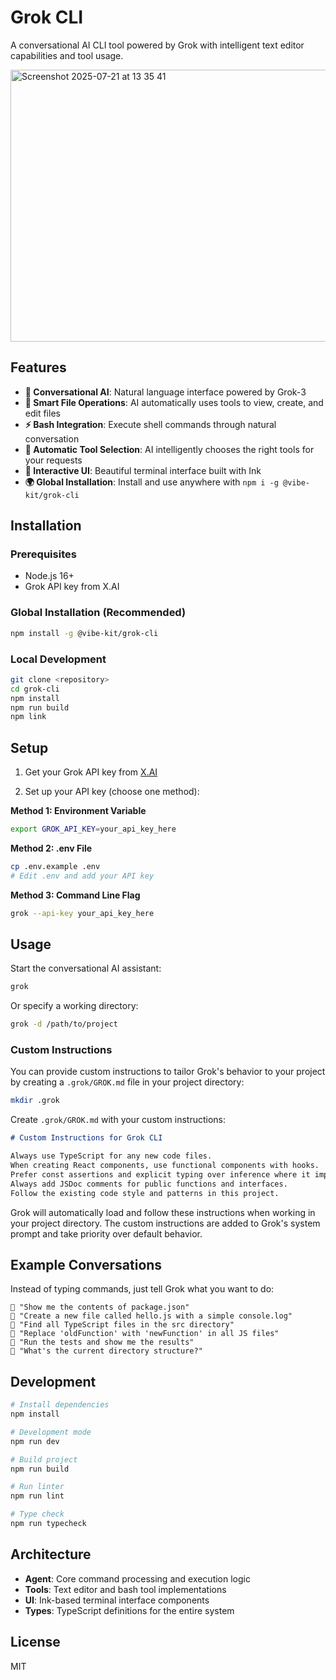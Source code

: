 # Grok CLI

A conversational AI CLI tool powered by Grok with intelligent text editor capabilities and tool usage.

<img width="980" height="435" alt="Screenshot 2025-07-21 at 13 35 41" src="https://github.com/user-attachments/assets/192402e3-30a8-47df-9fc8-a084c5696e78" />

## Features

- **🤖 Conversational AI**: Natural language interface powered by Grok-3
- **📝 Smart File Operations**: AI automatically uses tools to view, create, and edit files
- **⚡ Bash Integration**: Execute shell commands through natural conversation
- **🔧 Automatic Tool Selection**: AI intelligently chooses the right tools for your requests
- **💬 Interactive UI**: Beautiful terminal interface built with Ink
- **🌍 Global Installation**: Install and use anywhere with `npm i -g @vibe-kit/grok-cli`

## Installation

### Prerequisites
- Node.js 16+ 
- Grok API key from X.AI

### Global Installation (Recommended)
```bash
npm install -g @vibe-kit/grok-cli
```

### Local Development
```bash
git clone <repository>
cd grok-cli
npm install
npm run build
npm link
```

## Setup

1. Get your Grok API key from [X.AI](https://x.ai)

2. Set up your API key (choose one method):

**Method 1: Environment Variable**
```bash
export GROK_API_KEY=your_api_key_here
```

**Method 2: .env File**
```bash
cp .env.example .env
# Edit .env and add your API key
```

**Method 3: Command Line Flag**
```bash
grok --api-key your_api_key_here
```

## Usage

Start the conversational AI assistant:
```bash
grok
```

Or specify a working directory:
```bash
grok -d /path/to/project
```

### Custom Instructions

You can provide custom instructions to tailor Grok's behavior to your project by creating a `.grok/GROK.md` file in your project directory:

```bash
mkdir .grok
```

Create `.grok/GROK.md` with your custom instructions:
```markdown
# Custom Instructions for Grok CLI

Always use TypeScript for any new code files.
When creating React components, use functional components with hooks.
Prefer const assertions and explicit typing over inference where it improves clarity.
Always add JSDoc comments for public functions and interfaces.
Follow the existing code style and patterns in this project.
```

Grok will automatically load and follow these instructions when working in your project directory. The custom instructions are added to Grok's system prompt and take priority over default behavior.

## Example Conversations

Instead of typing commands, just tell Grok what you want to do:

```
💬 "Show me the contents of package.json"
💬 "Create a new file called hello.js with a simple console.log"
💬 "Find all TypeScript files in the src directory"
💬 "Replace 'oldFunction' with 'newFunction' in all JS files"
💬 "Run the tests and show me the results"
💬 "What's the current directory structure?"
```

## Development

```bash
# Install dependencies
npm install

# Development mode
npm run dev

# Build project
npm run build

# Run linter
npm run lint

# Type check
npm run typecheck
```

## Architecture

- **Agent**: Core command processing and execution logic
- **Tools**: Text editor and bash tool implementations
- **UI**: Ink-based terminal interface components
- **Types**: TypeScript definitions for the entire system

## License

MIT
